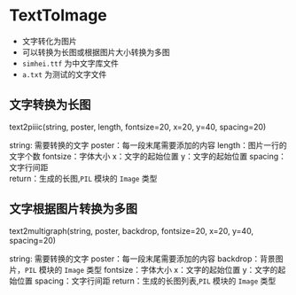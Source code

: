 # TextToImage
- 文字转化为图片
- 可以转换为长图或根据图片大小转换为多图
- `simhei.ttf` 为中文字库文件
- `a.txt` 为测试的文字文件
## 文字转换为长图

text2piiic(string, poster, length, fontsize=20, x=20, y=40, spacing=20)

string: 需要转换的文字
poster：每一段末尾需要添加的内容
length：图片一行的文字个数
fontsize：字体大小
x：文字的起始位置
y：文字的起始位置
spacing：文字行间距\
return：生成的长图,`PIL` 模块的 `Image` 类型
## 文字根据图片转换为多图

text2multigraph(string, poster, backdrop, fontsize=20, x=20, y=40, spacing=20)

string: 需要转换的文字
poster：每一段末尾需要添加的内容
backdrop：背景图片，`PIL` 模块的 `Image` 类型
fontsize：字体大小
x：文字的起始位置
y：文字的起始位置
spacing：文字行间距
return：生成的长图列表,`PIL` 模块的 `Image` 类型
